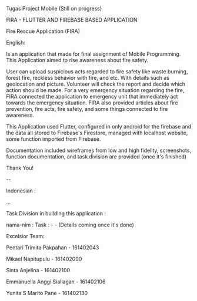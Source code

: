 Tugas Project Mobile (Still on progress)

FIRA - FLUTTER AND FIREBASE BASED APPLICATION

Fire Rescue Application (FIRA)

English:

Is an application that made for final assignment of Mobile Programming. This Application aimed to rise awareness about fire safety. 

User can upload suspicious acts regarded to fire safety like waste burning, forest fire, reckless behavior with fire, and etc. With details such as geolocation and picture. Volunteer will check the report and decide which action should be made.
For a very emergency situation regarding the fire, FIRA connected the application to emergency unit that immediately act towards the emergency situation.
FIRA also provided articles about fire prevention, fire acts, fire safety, and some things connected to fire awareness.

This Application used Flutter, configured in only android for the firebase and the data all stored to Firebase's Firestore, managed with localhost website, some function imported from Firebase.

Documentation included wireframes from low and high fidelity, screenshots, function documentation, and task division are provided (once it's finished)

Thank You!

--

Indonesian :

...

Task Division in building this application :

nama-nim :
Task : -
       -
(Details coming once it's done)



Excelsior Team:


Pentari Trimita Pakpahan - 161402043

Mikael Napitupulu - 161402090

Sinta Anjelina - 161402100 

Emmanuella Anggi Siallagan - 161402106 

Yunita S Marito Pane - 161402130 
